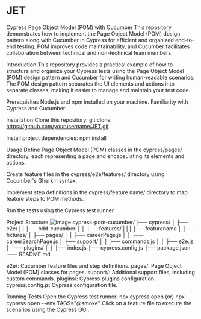 # JET

Cypress Page Object Model (POM) with Cucumber
This repository demonstrates how to implement the Page Object Model (POM) design pattern along with Cucumber in Cypress for efficient and organized end-to-end testing. POM improves code maintainability, and Cucumber facilitates collaboration between technical and non-technical team members.

Introduction
This repository provides a practical example of how to structure and organize your Cypress tests using the Page Object Model (POM) design pattern and Cucumber for writing human-readable scenarios. The POM design pattern separates the UI elements and actions into separate classes, making it easier to manage and maintain your test code.

Prerequisites
Node.js and npm installed on your machine.
Familiarity with Cypress and Cucumber.

Installation
Clone this repository:
git clone https://github.com/yourusername/JET.git

Install project dependencies:
npm install

Usage
Define Page Object Model (POM) classes in the cypress/pages/ directory, each representing a page and encapsulating its elements and actions.

Create feature files in the cypress/e2e/features/ directory using Cucumber's Gherkin syntax.

Implement step definitions in the cypress/feature name/ directory to map feature steps to POM methods.

Run the tests using the Cypress test runner.

Project Structure
![image](https://github.com/PoornimaShri1311/JET/assets/90753791/9a273e2e-108b-4b4c-943a-9a46f0f67a34)
cypress-pom-cucumber/
├── cypress/
│   ├── e2e/
|   |   ├── bdd-cucumber
│   │   ├── features/
|   |   |   ├── featurename
│   ├── fixtures/
│   ├── pages/
│   │   ├── careerPage.js
│   │   ├── careerSearchPage.js
│   ├── support/
│   │   ├── commands.js
│   │   ├── e2e.js
│   ├── plugins/
│   │   ├── index.js
├── cypress.config.js
├── package.json
├── README.md

e2e/: Cucumber feature files and step definitions.
pages/: Page Object Model (POM) classes for pages.
support/: Additional support files, including custom commands.
plugins/: Cypress plugins configuration.
cypress.config.js: Cypress configuration file.

Running Tests
Open the Cypress test runner:
npx cypress open (or) npx cypress open --env TAGS="@smoke"
Click on a feature file to execute the scenarios using the Cypress GUI.




